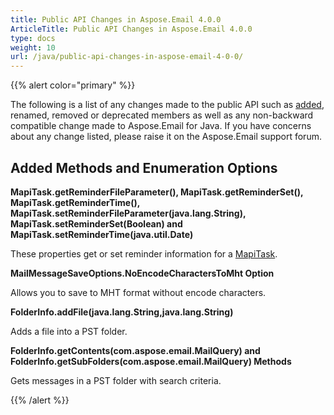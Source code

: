 ```yaml
---
title: Public API Changes in Aspose.Email 4.0.0
ArticleTitle: Public API Changes in Aspose.Email 4.0.0
type: docs
weight: 10
url: /java/public-api-changes-in-aspose-email-4-0-0/
---
```


{{% alert color="primary" %}} 

The following is a list of any changes made to the public API such as [added](/email/java/public-api-changes-in-aspose-email-4-0-0/), renamed, removed or deprecated members as well as any non-backward compatible change made to Aspose.Email for Java. If you have concerns about any change listed, please raise it on the Aspose.Email support forum.

## **Added Methods and Enumeration Options**
**MapiTask.getReminderFileParameter(), MapiTask.getReminderSet(), MapiTask.getReminderTime(), MapiTask.setReminderFileParameter(java.lang.String), MapiTask.setReminderSet(Boolean) and MapiTask.setReminderTime(java.util.Date)**

These properties get or set reminder information for a [MapiTask](https://apireference.aspose.com/email/java/com.aspose.email.class-use/mapitask).

**MailMessageSaveOptions.NoEncodeCharactersToMht Option**

Allows you to save to MHT format without encode characters.

**FolderInfo.addFile(java.lang.String,java.lang.String)**

Adds a file into a PST folder.

**FolderInfo.getContents(com.aspose.email.MailQuery) and FolderInfo.getSubFolders(com.aspose.email.MailQuery) Methods**

Gets messages in a PST folder with search criteria.

{{% /alert %}}
